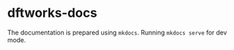 # dftworks-docs

The documentation is prepared using `mkdocs`. Running `mkdocs serve` for dev mode.
